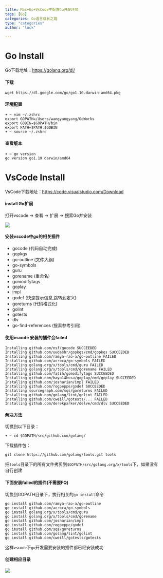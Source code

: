 ```yaml
---
title: Mac+Go+VsCode中配置Go开发环境
tags: [Go]
categories: Go语言成长之路
type: "categories"
author: "luck"

---
```



# Go Install
Go下载地址：https://golang.org/dl/

#### 下载

```
wget https://dl.google.com/go/go1.10.darwin-amd64.pkg
```

#### 环境配置

```
➜ ~ vim ~/.zshrc
export GOPATH=/Users/wangyangyang/GoWorks
export GOBIN=$GOPATH/bin
export PATH=$PATH:$GOBIN
➜ ~ source ~/.zshrc
```

#### 查看版本

```
➜ ~ go version
go version go1.10 darwin/amd64
```

# VsCode Install

VsCode下载地址：https://code.visualstudio.com/Download

#### install Go扩展

打开vscode -> 查看 -> 扩展 -> 搜索Go并安装

![](http://ocppiicaw.bkt.clouddn.com/image/golang/vscode1.png)

#### 安装vscode中go的相关插件

- gocode (代码自动完成)
- gopkgs 
- go-outline (文件大纲)
- go-symbols
- guru
- gorename (重命名)
- gomodifytags
- goplay
- impl
- godef (快速提示信息,跳转到定义)
- goreturns (代码格式化)
- golint
- gotests
- dlv
- go-find-references (搜索参考引用)

#### 使用vscode 安装的插件会failed

```
Installing github.com/nsf/gocode SUCCEEDED
Installing github.com/uudashr/gopkgs/cmd/gopkgs SUCCEEDED
Installing github.com/ramya-rao-a/go-outline FAILED
Installing github.com/acroca/go-symbols FAILED
Installing golang.org/x/tools/cmd/guru FAILED
Installing golang.org/x/tools/cmd/gorename FAILED
Installing github.com/fatih/gomodifytags SUCCEEDED
Installing github.com/haya14busa/goplay/cmd/goplay SUCCEEDED
Installing github.com/josharian/impl FAILED
Installing github.com/rogpeppe/godef SUCCEEDED
Installing sourcegraph.com/sqs/goreturns FAILED
Installing github.com/golang/lint/golint FAILED
Installing github.com/cweill/gotests/... FAILED
Installing github.com/derekparker/delve/cmd/dlv SUCCEEDED
```

#### 解决方法

切换到以下目录：

```
➜ ~ cd $GOPATH/src/github.com/golang/
```

下载插件包：

```
git clone https://github.com/golang/tools.git tools
```

把```tools```目录下的所有文件拷贝到```$GOPATH/src/golang.org/x/tools```下，如果没有自行创建

#### 下面安装failed的插件(不需要FQ)

切换到GOPATH目录下，执行相关的```go install```命令

```
go install github.com/ramya-rao-a/go-outline
go install github.com/acroca/go-symbols
go install golang.org/x/tools/cmd/guru
go install golang.org/x/tools/cmd/gorename
go install github.com/josharian/impl
go install github.com/rogpeppe/godef
go install github.com/sqs/goreturns
go install github.com/golang/lint/golint
go install github.com/cweill/gotests/gotests
```

这样```vscode```下```go```开发需要安装的插件都已经安装成功

#### 创建相应目录
![](http://ocppiicaw.bkt.clouddn.com/image/golang/vscode2.png)
